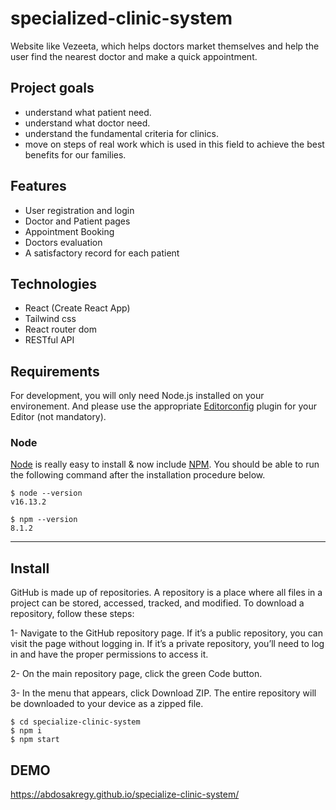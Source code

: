 # specialized-clinic-system

Website like Vezeeta, which helps doctors market themselves and help the user find the nearest doctor and make a quick appointment.

## Project goals
- understand what patient need.
- understand what doctor need.
- understand the fundamental criteria for clinics.
- move on steps of real work which is used in this field to achieve the best benefits for our families.

## Features
- User registration and login
- Doctor and Patient pages
- Appointment Booking
- Doctors evaluation
- A satisfactory record for each patient

## Technologies
- React (Create React App)
- Tailwind css
- React router dom
- RESTful API

## Requirements

For development, you will only need Node.js installed on your environement.
And please use the appropriate [Editorconfig](http://editorconfig.org/) plugin for your Editor (not mandatory).

### Node

[Node](http://nodejs.org/) is really easy to install & now include [NPM](https://npmjs.org/).
You should be able to run the following command after the installation procedure
below.

    $ node --version
    v16.13.2

    $ npm --version
    8.1.2

---
## Install
GitHub is made up of repositories. A repository is a place where all files in a project can be stored, accessed, tracked, and modified. To download a repository, follow these steps:

1- Navigate to the GitHub repository page. If it’s a public repository, you can visit the page without logging in. If it’s a private repository, you’ll need to log in and have the proper permissions to access it.

2- On the main repository page, click the green Code button.

3- In the menu that appears, click Download ZIP. The entire repository will be downloaded to your device as a zipped file.

    $ cd specialize-clinic-system
    $ npm i
    $ npm start

## DEMO
https://abdosakregy.github.io/specialize-clinic-system/
